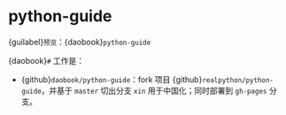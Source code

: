 # python-guide

{guilabel}`预览`：{daobook}`python-guide`

{daobook}`#` 工作是：

- {github}`daobook/python-guide`：fork 项目 {github}`realpython/python-guide`，并基于 `master` 切出分支 `xin` 用于中国化；同时部署到 `gh-pages` 分支。

